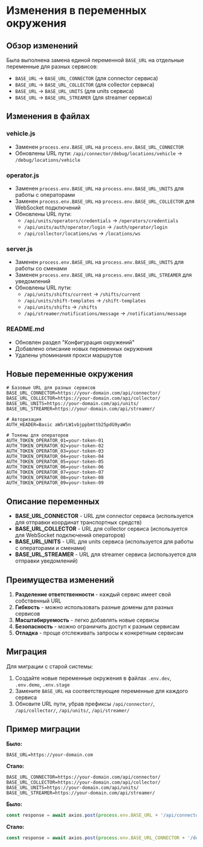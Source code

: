 # Изменения в переменных окружения

## Обзор изменений

Была выполнена замена единой переменной `BASE_URL` на отдельные переменные для разных сервисов:

- `BASE_URL` → `BASE_URL_CONNECTOR` (для connector сервиса)
- `BASE_URL` → `BASE_URL_COLLECTOR` (для collector сервиса)  
- `BASE_URL` → `BASE_URL_UNITS` (для units сервиса)
- `BASE_URL` → `BASE_URL_STREAMER` (для streamer сервиса)

## Изменения в файлах

### vehicle.js
- Заменен `process.env.BASE_URL` на `process.env.BASE_URL_CONNECTOR`
- Обновлены URL пути: `/api/connector/debug/locations/vehicle` → `/debug/locations/vehicle`

### operator.js
- Заменен `process.env.BASE_URL` на `process.env.BASE_URL_UNITS` для работы с операторами
- Заменен `process.env.BASE_URL` на `process.env.BASE_URL_COLLECTOR` для WebSocket подключений
- Обновлены URL пути:
  - `/api/units/operators/credentials` → `/operators/credentials`
  - `/api/units/auth/operator/login` → `/auth/operator/login`
  - `/api/collector/locations/ws` → `/locations/ws`

### server.js
- Заменен `process.env.BASE_URL` на `process.env.BASE_URL_UNITS` для работы со сменами
- Заменен `process.env.BASE_URL` на `process.env.BASE_URL_STREAMER` для уведомлений
- Обновлены URL пути:
  - `/api/units/shifts/current` → `/shifts/current`
  - `/api/units/shift-templates` → `/shift-templates`
  - `/api/units/shifts` → `/shifts`
  - `/api/streamer/notifications/message` → `/notifications/message`

### README.md
- Обновлен раздел "Конфигурация окружений"
- Добавлено описание новых переменных окружения
- Удалены упоминания прокси маршрутов

## Новые переменные окружения

```env
# Базовые URL для разных сервисов
BASE_URL_CONNECTOR=https://your-domain.com/api/connector/
BASE_URL_COLLECTOR=https://your-domain.com/api/collector/
BASE_URL_UNITS=https://your-domain.com/api/units/
BASE_URL_STREAMER=https://your-domain.com/api/streamer/

# Авторизация
AUTH_HEADER=Basic aW5rLW1vbjppbmttb25pdG9yaW5n

# Токены для операторов
AUTH_TOKEN_OPERATOR_01=your-token-01
AUTH_TOKEN_OPERATOR_02=your-token-02
AUTH_TOKEN_OPERATOR_03=your-token-03
AUTH_TOKEN_OPERATOR_04=your-token-04
AUTH_TOKEN_OPERATOR_05=your-token-05
AUTH_TOKEN_OPERATOR_06=your-token-06
AUTH_TOKEN_OPERATOR_07=your-token-07
AUTH_TOKEN_OPERATOR_08=your-token-08
AUTH_TOKEN_OPERATOR_09=your-token-09
```

## Описание переменных

- **BASE_URL_CONNECTOR** - URL для connector сервиса (используется для отправки координат транспортных средств)
- **BASE_URL_COLLECTOR** - URL для collector сервиса (используется для WebSocket подключений операторов)
- **BASE_URL_UNITS** - URL для units сервиса (используется для работы с операторами и сменами)
- **BASE_URL_STREAMER** - URL для streamer сервиса (используется для отправки уведомлений)

## Преимущества изменений

1. **Разделение ответственности** - каждый сервис имеет свой собственный URL
2. **Гибкость** - можно использовать разные домены для разных сервисов
3. **Масштабируемость** - легко добавлять новые сервисы
4. **Безопасность** - можно ограничить доступ к разным сервисам
5. **Отладка** - проще отслеживать запросы к конкретным сервисам

## Миграция

Для миграции с старой системы:

1. Создайте новые переменные окружения в файлах `.env.dev`, `.env.demo`, `.env.stage`
2. Замените `BASE_URL` на соответствующие переменные для каждого сервиса
3. Обновите URL пути, убрав префиксы `/api/connector/`, `/api/collector/`, `/api/units/`, `/api/streamer/`

## Пример миграции

**Было:**
```env
BASE_URL=https://your-domain.com
```

**Стало:**
```env
BASE_URL_CONNECTOR=https://your-domain.com/api/connector/
BASE_URL_COLLECTOR=https://your-domain.com/api/collector/
BASE_URL_UNITS=https://your-domain.com/api/units/
BASE_URL_STREAMER=https://your-domain.com/api/streamer/
```

**Было:**
```javascript
const response = await axios.post(process.env.BASE_URL + '/api/connector/debug/locations/vehicle', payload);
```

**Стало:**
```javascript
const response = await axios.post(process.env.BASE_URL_CONNECTOR + '/debug/locations/vehicle', payload);
``` 